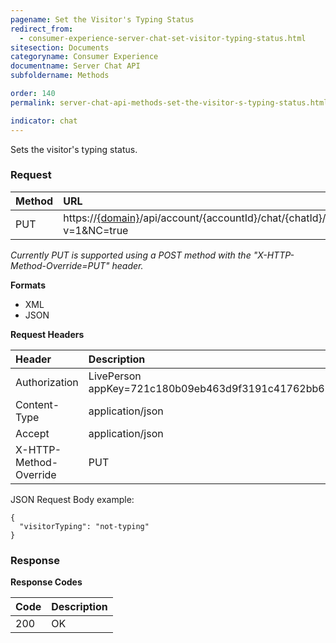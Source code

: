 ```yaml
---
pagename: Set the Visitor's Typing Status
redirect_from:
  - consumer-experience-server-chat-set-visitor-typing-status.html
sitesection: Documents
categoryname: Consumer Experience
documentname: Server Chat API
subfoldername: Methods

order: 140
permalink: server-chat-api-methods-set-the-visitor-s-typing-status.html

indicator: chat
---
```


Sets the visitor's typing status.

### Request

| Method | URL |
| :--- |  :--- |
| PUT |  https://[{domain}](/agent-domain-domain-api.html)/api/account/{accountId}/chat/{chatId}/info/visitorTyping?v=1&NC=true |

*Currently PUT is supported using a POST method with the "X-HTTP-Method-Override=PUT" header.*

**Formats**

- XML
- JSON

**Request Headers**

| Header | Description |
| :--- | :--- |
| Authorization | LivePerson appKey=721c180b09eb463d9f3191c41762bb68 |
| Content-Type | application/json |
| Accept | application/json |
| X-HTTP-Method-Override | PUT |

JSON Request Body example:

    {
      "visitorTyping": "not-typing"
    }

### Response

**Response Codes**

| Code | Description |
| :--- | :--- |
| 200 | OK |
